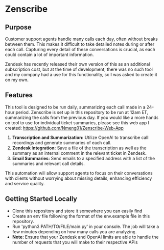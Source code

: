 # Zenscribe

## Purpose

Customer support agents handle many calls each day, often without breaks between them. This makes it difficult to take detailed notes during or after each call. Capturing every detail of these conversations is crucial, as each could contain a lot of important information.

Zendesk has recently released their own version of this as an additional subscription cost, but at the time of development, there was no such tool and my company had a use for this functionality, so I was asked to create it on my own. 

## Features

This tool is designed to be run daily, summarizing each call made in a 24-hour period. Zenscribe is set up in this repository to be run at 12am ET, summarizing the calls from the previous day. If you would like a more hands on tool to use for individual ticket summaries, please see this web app I created: https://github.com/Nmeng01/Zenscribe-Web-App
1. **Transcription and Summarization:** Utilize OpenAI to transcribe call recordings and generate summaries of each call.
2. **Zendesk Integration:** Save a file of the transcription as well as the summary as an internal comment in the relevant ticket in Zendesk.
3. **Email Summaries:** Send emails to a specified address with a list of the summaries and relevant call details. 

This automation will allow support agents to focus on their conversations with clients without worrying about missing details, enhancing efficiency and service quality. 

## Getting Started Locally

- Clone this repository and store it somewhere you can easily find
- Create an env file following the format of the env.example file in this repository.
- Run 'python3 PATH/TO/FILE/main.py' in your console. The job will take a few minutes depending on how many calls you are analyzing.
- **Note:** Ensure that your Zendesk and OpenAI limits are able to handle the number of requests that you will make to their respective APIs 

